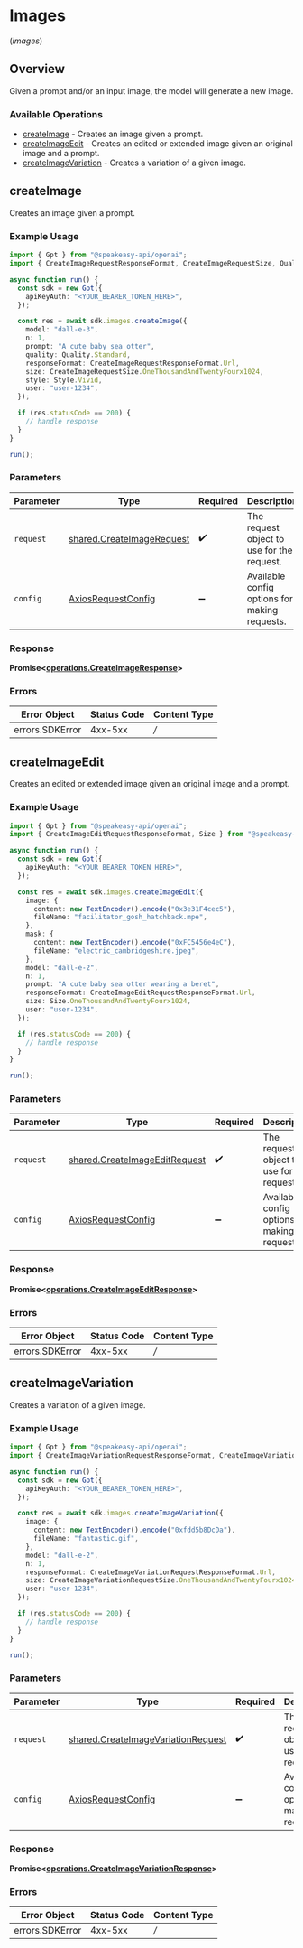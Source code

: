 # Images
(*images*)

## Overview

Given a prompt and/or an input image, the model will generate a new image.

### Available Operations

* [createImage](#createimage) - Creates an image given a prompt.
* [createImageEdit](#createimageedit) - Creates an edited or extended image given an original image and a prompt.
* [createImageVariation](#createimagevariation) - Creates a variation of a given image.

## createImage

Creates an image given a prompt.

### Example Usage

```typescript
import { Gpt } from "@speakeasy-api/openai";
import { CreateImageRequestResponseFormat, CreateImageRequestSize, Quality, Style } from "@speakeasy-api/openai/dist/sdk/models/shared";

async function run() {
  const sdk = new Gpt({
    apiKeyAuth: "<YOUR_BEARER_TOKEN_HERE>",
  });

  const res = await sdk.images.createImage({
    model: "dall-e-3",
    n: 1,
    prompt: "A cute baby sea otter",
    quality: Quality.Standard,
    responseFormat: CreateImageRequestResponseFormat.Url,
    size: CreateImageRequestSize.OneThousandAndTwentyFourx1024,
    style: Style.Vivid,
    user: "user-1234",
  });

  if (res.statusCode == 200) {
    // handle response
  }
}

run();
```

### Parameters

| Parameter                                                                  | Type                                                                       | Required                                                                   | Description                                                                |
| -------------------------------------------------------------------------- | -------------------------------------------------------------------------- | -------------------------------------------------------------------------- | -------------------------------------------------------------------------- |
| `request`                                                                  | [shared.CreateImageRequest](../../sdk/models/shared/createimagerequest.md) | :heavy_check_mark:                                                         | The request object to use for the request.                                 |
| `config`                                                                   | [AxiosRequestConfig](https://axios-http.com/docs/req_config)               | :heavy_minus_sign:                                                         | Available config options for making requests.                              |


### Response

**Promise<[operations.CreateImageResponse](../../sdk/models/operations/createimageresponse.md)>**
### Errors

| Error Object    | Status Code     | Content Type    |
| --------------- | --------------- | --------------- |
| errors.SDKError | 4xx-5xx         | */*             |

## createImageEdit

Creates an edited or extended image given an original image and a prompt.

### Example Usage

```typescript
import { Gpt } from "@speakeasy-api/openai";
import { CreateImageEditRequestResponseFormat, Size } from "@speakeasy-api/openai/dist/sdk/models/shared";

async function run() {
  const sdk = new Gpt({
    apiKeyAuth: "<YOUR_BEARER_TOKEN_HERE>",
  });

  const res = await sdk.images.createImageEdit({
    image: {
      content: new TextEncoder().encode("0x3e31F4cec5"),
      fileName: "facilitator_gosh_hatchback.mpe",
    },
    mask: {
      content: new TextEncoder().encode("0xFC5456e4eC"),
      fileName: "electric_cambridgeshire.jpeg",
    },
    model: "dall-e-2",
    n: 1,
    prompt: "A cute baby sea otter wearing a beret",
    responseFormat: CreateImageEditRequestResponseFormat.Url,
    size: Size.OneThousandAndTwentyFourx1024,
    user: "user-1234",
  });

  if (res.statusCode == 200) {
    // handle response
  }
}

run();
```

### Parameters

| Parameter                                                                          | Type                                                                               | Required                                                                           | Description                                                                        |
| ---------------------------------------------------------------------------------- | ---------------------------------------------------------------------------------- | ---------------------------------------------------------------------------------- | ---------------------------------------------------------------------------------- |
| `request`                                                                          | [shared.CreateImageEditRequest](../../sdk/models/shared/createimageeditrequest.md) | :heavy_check_mark:                                                                 | The request object to use for the request.                                         |
| `config`                                                                           | [AxiosRequestConfig](https://axios-http.com/docs/req_config)                       | :heavy_minus_sign:                                                                 | Available config options for making requests.                                      |


### Response

**Promise<[operations.CreateImageEditResponse](../../sdk/models/operations/createimageeditresponse.md)>**
### Errors

| Error Object    | Status Code     | Content Type    |
| --------------- | --------------- | --------------- |
| errors.SDKError | 4xx-5xx         | */*             |

## createImageVariation

Creates a variation of a given image.

### Example Usage

```typescript
import { Gpt } from "@speakeasy-api/openai";
import { CreateImageVariationRequestResponseFormat, CreateImageVariationRequestSize } from "@speakeasy-api/openai/dist/sdk/models/shared";

async function run() {
  const sdk = new Gpt({
    apiKeyAuth: "<YOUR_BEARER_TOKEN_HERE>",
  });

  const res = await sdk.images.createImageVariation({
    image: {
      content: new TextEncoder().encode("0xfdd5b8DcDa"),
      fileName: "fantastic.gif",
    },
    model: "dall-e-2",
    n: 1,
    responseFormat: CreateImageVariationRequestResponseFormat.Url,
    size: CreateImageVariationRequestSize.OneThousandAndTwentyFourx1024,
    user: "user-1234",
  });

  if (res.statusCode == 200) {
    // handle response
  }
}

run();
```

### Parameters

| Parameter                                                                                    | Type                                                                                         | Required                                                                                     | Description                                                                                  |
| -------------------------------------------------------------------------------------------- | -------------------------------------------------------------------------------------------- | -------------------------------------------------------------------------------------------- | -------------------------------------------------------------------------------------------- |
| `request`                                                                                    | [shared.CreateImageVariationRequest](../../sdk/models/shared/createimagevariationrequest.md) | :heavy_check_mark:                                                                           | The request object to use for the request.                                                   |
| `config`                                                                                     | [AxiosRequestConfig](https://axios-http.com/docs/req_config)                                 | :heavy_minus_sign:                                                                           | Available config options for making requests.                                                |


### Response

**Promise<[operations.CreateImageVariationResponse](../../sdk/models/operations/createimagevariationresponse.md)>**
### Errors

| Error Object    | Status Code     | Content Type    |
| --------------- | --------------- | --------------- |
| errors.SDKError | 4xx-5xx         | */*             |
